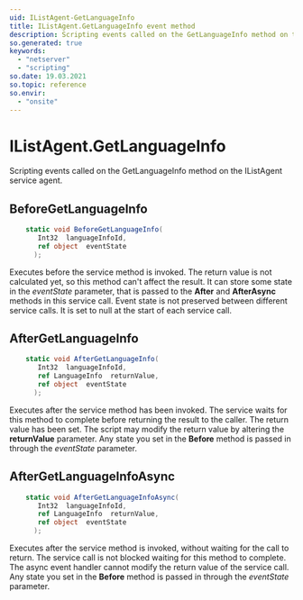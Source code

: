 ```yaml
---
uid: IListAgent-GetLanguageInfo
title: IListAgent.GetLanguageInfo event method
description: Scripting events called on the GetLanguageInfo method on the IListAgent service agent.
so.generated: true
keywords:
  - "netserver"
  - "scripting"
so.date: 19.03.2021
so.topic: reference
so.envir:
  - "onsite"
---
```

# IListAgent.GetLanguageInfo

Scripting events called on the <see cref='M:SuperOffice.CRM.Services.IListAgent.GetLanguageInfo'>GetLanguageInfo</see> method on the <see cref='IListAgent'>IListAgent</see>  service agent.

## BeforeGetLanguageInfo
```cs
    static void BeforeGetLanguageInfo(
       Int32  languageInfoId,
       ref object  eventState
      );
```
Executes before the service method is invoked.
The return value is not calculated yet, so this method can't affect the result.
It can store some state in the *eventState* parameter, that is passed to the **After** and **AfterAsync** methods in this service call.
Event state is not preserved between different service calls. It is set to null at the start of each service call.
## AfterGetLanguageInfo
```cs
    static void AfterGetLanguageInfo(
       Int32  languageInfoId,
       ref LanguageInfo  returnValue,
       ref object  eventState
      );
```
Executes after the service method has been invoked. The service waits for this method to complete before returning the result to the caller.
The return value has been set. The script may modify the return value by altering the **returnValue** parameter.
Any state you set in the **Before** method is passed in through the *eventState* parameter.
## AfterGetLanguageInfoAsync
```cs
    static void AfterGetLanguageInfoAsync(
       Int32  languageInfoId,
       ref LanguageInfo  returnValue,
       ref object  eventState
      );
```
Executes after the service method is invoked, without waiting for the call to return.
The service call is not blocked waiting for this method to complete.
The async event handler cannot modify the return value of the service call.
Any state you set in the **Before** method is passed in through the *eventState* parameter.

